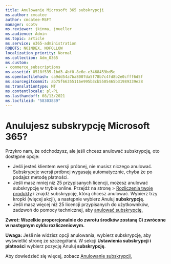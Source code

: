 ```yaml
---
title: Anulowanie Microsoft 365 subskrypcji
ms.author: cmcatee
author: cmcatee-MSFT
manager: scotv
ms.reviewer: jkinma, jmueller
ms.audience: Admin
ms.topic: article
ms.service: o365-administration
ROBOTS: NOINDEX, NOFOLLOW
localization_priority: Normal
ms.collection: Adm_O365
ms.custom:
- commerce_subscriptions
ms.assetid: 8518f535-1bd3-4bf0-8e6e-e3468459bd5e
ms.openlocfilehash: ca9dd54a7ba8007da5f78b7c4fd8b2e0cfff6d5f
ms.sourcegitcommit: ab75f66355116e995b3cb5505465b31989339e28
ms.translationtype: MT
ms.contentlocale: pl-PL
ms.lasthandoff: 08/13/2021
ms.locfileid: "58303839"
---
```

# <a name="canceling-your-microsoft-365-subscription"></a>Anulujesz subskrypcję Microsoft 365?

Przykro nam, że odchodzysz, ale jeśli chcesz anulować subskrypcję, oto dostępne opcje:
  
- Jeśli jesteś klientem wersji próbnej, nie musisz niczego anulować. Subskrypcje wersji próbnej wygasają automatycznie, chyba że po podajsz metodę płatności.
- Jeśli masz mniej niż 25 przypisanych licencji, możesz anulować subskrypcję w trybie online. Przejdź na  stronę \> [Rozliczenia twoje produkty](https://go.microsoft.com/fwlink/p/?linkid=842054) i znajdź subskrypcję, którą chcesz anulować. Wybierz trzy kropki (więcej akcji), a następnie wybierz Anuluj **subskrypcję**.
- Jeśli masz więcej niż 25 licencji przypisanych do użytkowników, zadzwoń do pomocy technicznej, aby [anulować subskrypcję.](https://go.microsoft.com/fwlink/p/?linkid=518322)

**Zwrot: Wszelkie proporcjonalnie do zwrotu środków zostaną Ci zwrócone w następnym cyklu rozliczeniowym.**

**Uwaga:** Jeśli nie widzisz opcji anulowania, wybierz subskrypcję, aby wyświetlić stronę ze szczegółami. W sekcji **Ustawienia subskrypcji i płatności** wybierz pozycję Anuluj **subskrypcję**.

Aby dowiedzieć się więcej, zobacz [Anulowanie subskrypcji.](https://docs.microsoft.com/microsoft-365/commerce/subscriptions/cancel-your-subscription)